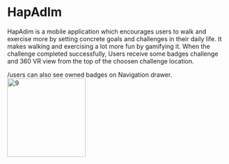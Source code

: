 # HapAdIm
HapAdim is a mobile application which encourages users to walk and exercise more by setting concrete goals and challenges in 
their daily life. It makes walking and exercising a lot more fun by gamifying it. When the challenge completed successfully, Users receive some badges challenge and 360 VR view  from the top of the choosen challenge location.

/users can also see owned badges on Navigation drawer.
<img width="180" alt="9" src="https://cloud.githubusercontent.com/assets/10224543/26027264/fcf7b02a-37d8-11e7-958d-e572e144310c.png">

